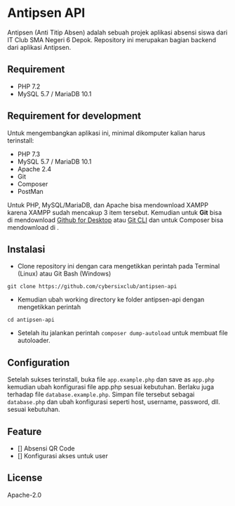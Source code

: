 # Antipsen API

Antipsen (Anti Titip Absen) adalah sebuah projek aplikasi absensi siswa dari IT Club SMA Negeri 6 Depok. Repository ini merupakan bagian backend dari aplikasi Antipsen.

## Requirement

- PHP 7.2
- MySQL 5.7 / MariaDB 10.1

## Requirement for development

Untuk mengembangkan aplikasi ini, minimal dikomputer kalian harus terinstall:

- PHP 7.3
- MySQL 5.7 / MariaDB 10.1
- Apache 2.4
- Git
- Composer
- PostMan

Untuk PHP, MySQL/MariaDB, dan Apache bisa mendownload XAMPP karena XAMPP sudah mencakup 3 item tersebut. Kemudian untuk **Git** bisa di mendownload [Github for Desktop](https://desktop.github.com) atau [Git CLI](https://git-scm.com/downloads) dan untuk Composer bisa mendownload di [](https://getcomposer.org/).

## Instalasi

- Clone repository ini dengan cara mengetikkan perintah pada Terminal (Linux) atau Git Bash (Windows)

`git clone https://github.com/cybersixclub/antipsen-api`

- Kemudian ubah working directory ke folder antipsen-api dengan mengetikkan perintah

`cd antipsen-api`

- Setelah itu jalankan perintah `composer dump-autoload` untuk membuat file autoloader.

## Configuration

Setelah sukses terinstall, buka file `app.example.php` dan save as `app.php` kemudian ubah konfigurasi file app.php sesuai kebutuhan. Berlaku juga terhadap file `database.example.php`. Simpan file tersebut sebagai `database.php` dan ubah konfigurasi seperti host, username, password, dll. sesuai kebutuhan.

## Feature

- [] Absensi QR Code
- [] Konfigurasi akses untuk user

## License

Apache-2.0

